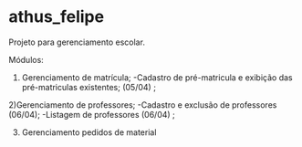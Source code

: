 # athus_felipe
Projeto para gerenciamento escolar.

Módulos:
1) Gerenciamento de matrícula;
  -Cadastro de pré-matricula e exibição das pré-matriculas existentes; (05/04) ;

2)Gerenciamento de professores;
-Cadastro e exclusão de professores (06/04);
-Listagem de professores (06/04) ; 

3) Gerenciamento pedidos de material



